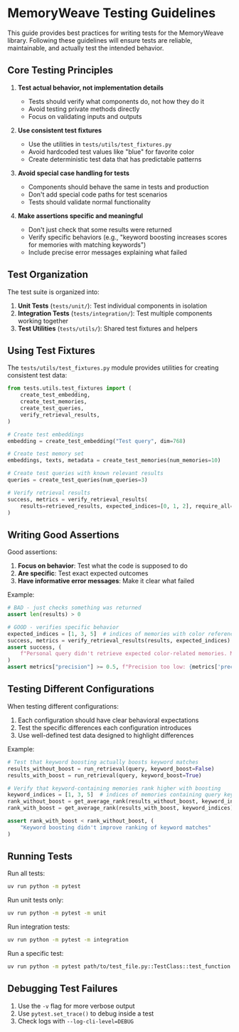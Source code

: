 # MemoryWeave Testing Guidelines

This guide provides best practices for writing tests for the MemoryWeave library. Following these guidelines will ensure tests are reliable, maintainable, and actually test the intended behavior.

## Core Testing Principles

1. **Test actual behavior, not implementation details**

   - Tests should verify what components do, not how they do it
   - Avoid testing private methods directly
   - Focus on validating inputs and outputs

1. **Use consistent test fixtures**

   - Use the utilities in `tests/utils/test_fixtures.py`
   - Avoid hardcoded test values like "blue" for favorite color
   - Create deterministic test data that has predictable patterns

1. **Avoid special case handling for tests**

   - Components should behave the same in tests and production
   - Don't add special code paths for test scenarios
   - Tests should validate normal functionality

1. **Make assertions specific and meaningful**

   - Don't just check that some results were returned
   - Verify specific behaviors (e.g., "keyword boosting increases scores for memories with matching keywords")
   - Include precise error messages explaining what failed

## Test Organization

The test suite is organized into:

1. **Unit Tests** (`tests/unit/`): Test individual components in isolation
1. **Integration Tests** (`tests/integration/`): Test multiple components working together
1. **Test Utilities** (`tests/utils/`): Shared test fixtures and helpers

## Using Test Fixtures

The `tests/utils/test_fixtures.py` module provides utilities for creating consistent test data:

```python
from tests.utils.test_fixtures import (
    create_test_embedding,
    create_test_memories,
    create_test_queries,
    verify_retrieval_results,
)

# Create test embeddings
embedding = create_test_embedding("Test query", dim=768)

# Create test memory set
embeddings, texts, metadata = create_test_memories(num_memories=10)

# Create test queries with known relevant results
queries = create_test_queries(num_queries=3)

# Verify retrieval results
success, metrics = verify_retrieval_results(
    results=retrieved_results, expected_indices=[0, 1, 2], require_all=False, check_order=True
)
```

## Writing Good Assertions

Good assertions:

1. **Focus on behavior**: Test what the code is supposed to do
1. **Are specific**: Test exact expected outcomes
1. **Have informative error messages**: Make it clear what failed

Example:

```python
# BAD - just checks something was returned
assert len(results) > 0

# GOOD - verifies specific behavior
expected_indices = [1, 3, 5]  # indices of memories with color references
success, metrics = verify_retrieval_results(results, expected_indices)
assert success, (
    f"Personal query didn't retrieve expected color-related memories. Metrics: {metrics}"
)
assert metrics["precision"] >= 0.5, f"Precision too low: {metrics['precision']}"
```

## Testing Different Configurations

When testing different configurations:

1. Each configuration should have clear behavioral expectations
1. Test the specific differences each configuration introduces
1. Use well-defined test data designed to highlight differences

Example:

```python
# Test that keyword boosting actually boosts keyword matches
results_without_boost = run_retrieval(query, keyword_boost=False)
results_with_boost = run_retrieval(query, keyword_boost=True)

# Verify that keyword-containing memories rank higher with boosting
keyword_indices = [1, 3, 5]  # indices of memories containing query keywords
rank_without_boost = get_average_rank(results_without_boost, keyword_indices)
rank_with_boost = get_average_rank(results_with_boost, keyword_indices)

assert rank_with_boost < rank_without_boost, (
    "Keyword boosting didn't improve ranking of keyword matches"
)
```

## Running Tests

Run all tests:

```bash
uv run python -m pytest
```

Run unit tests only:

```bash
uv run python -m pytest -m unit
```

Run integration tests:

```bash
uv run python -m pytest -m integration
```

Run a specific test:

```bash
uv run python -m pytest path/to/test_file.py::TestClass::test_function
```

## Debugging Test Failures

1. Use the `-v` flag for more verbose output
1. Use `pytest.set_trace()` to debug inside a test
1. Check logs with `--log-cli-level=DEBUG`
